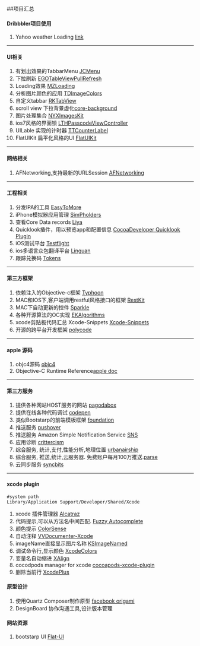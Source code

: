 ##项目汇总

#### Dribbbler项目使用
1. Yahoo weather Loading [link][1]

[1]:https://github.com/yeahdongcn/Yahoo-Weather-Loading-Indicator
-------

#### UI相关
1. 有划出效果的TabbarMenu [JCMenu][A1] 
2. 下拉刷新 [EGOTableViewPullRefresh][A2]
3. Loading效果 [MZLoading][A3]
4. 分析图片颜色的应用 [TDImageColors][A4]
5. 自定义tabbar [RKTabView][A5]
6. scroll view 下拉背景虚化[core-background][A6]
7. 图片处理集合 [NYXImagesKit][A7]
8. ios7风格的界面锁 [LTHPasscodeViewController][A8]
9. UILable 实现的计时器 [TTCounterLabel][A9]
10. FlatUIKit 扁平化风格的UI [FlatUIKit][A10]

[A1]:https://github.com/jbaptistecastro/JCMenu
[A2]:https://github.com/enormego/EGOTableViewPullRefresh
[A3]:https://github.com/SergheiMazur/MZLoading
[A4]:https://github.com/timominous/TDImageColors
[A5]:https://github.com/RafaelKayumov/RKTabView
[A6]:https://github.com/justinmfischer/core-background
[A7]:https://github.com/Nyx0uf/NYXImagesKit
[A8]:https://github.com/rolandleth/LTHPasscodeViewController
[A9]:https://github.com/TriggerTrap/TTCounterLabel
[A10]:https://github.com/Grouper/FlatUIKit
-------

#### 网络相关

1. AFNetworking,支持最新的URLSession [AFNetworking][B1]

[B1]:https://github.com/AFNetworking/AFNetworking
-------

#### 工程相关

1. 分发IPA的工具 [EasyToMore][C1] 
2. iPhone模拟器应用管理 [SimPholders][C2]
3. 查看Core Data records [Liya][C3]
4. Quicklook插件，用以预览app和配置信息 [CocoaDeveloper Quicklook Plugin ][C4]
5. iOS测试平台 [Testflight][C5]
6. ios多语言众包翻译平台 [Linguan][C6]
7. 跟踪兑换码 [Tokens][C7]

[C1]:https://github.com/qdvictory/EasyToMore.git
[C2]:http://simpholders.com/
[C3]:https://itunes.apple.com/us/app/liya/id455484422?ls=1&mt=12
[C4]:http://kfi-apps.com/plugins/ipaql/
[C5]:https://www.testflightapp.com/
[C6]:http://www.peerassembly.com/linguan.html
[C7]:http://usetokens.com/

-------

#### 第三方框架

1. 依赖注入的Objective-c框架 [Typhoon][D1]
2. MAC和IOS下,客户端调用restful风格接口的框架 [RestKit][D2]
3. MAC下自动更新的控件 [Sparkle][D3]
4. 各种开源算法的OC实现 [EKAlgorithms][D4]
5. xcode剪贴板代码汇总 Xcode-Snippets [Xcode-Snippets][D5]
6. 开源的跨平台开发框架 [polycode][D6]

[D1]:https://github.com/jasperblues/Typhoon
[D2]:https://github.com/RestKit/RestKit
[D3]:https://github.com/andymatuschak/Sparkle
[D4]:https://github.com/EvgenyKarkan/EKAlgorithms
[D5]:https://github.com/mattt/Xcode-Snippets
[D6]:http://polycode.org
-------

#### apple 源码
1. objc4源码 [objc4][E1]
2. Objective-C Runtime Reference[apple doc][E2]

[E1]:http://www.opensource.apple.com/source/objc4/
[E2]:https://developer.apple.com/library/mac/documentation/cocoa/reference/objcruntimeref/Reference/reference.html
-------

#### 第三方服务
1. 提供各种网站HOST服务的网站 [pagodabox][F1]
2. 提供在线各种代码调试 [codepen][F2]
3. 类似Bootstarp的前端模板框架 [foundation][F3]
4. 推送服务 [pushover][F4]
5. 推送服务 Amazon Simple Notification Service [SNS][F5]
6. 应用诊断 [crittercism][F6]
7. 综合服务, 统计,支付,性能分析,地理位置 [urbanairship][F7]
8. 综合服务, 推送,统计,云服务器. 免费账户每月100万推送.[parse][F8]
9. 云同步服务 [syncbits][F9]
 
[F1]:pagodabox.com
[F2]:http://codepen.io
[F3]:http://foundation.zurb.com
[F4]:https://pushover.net
[F5]:http://aws.amazon.com/cn/sns/
[F6]:https://www.crittercism.com
[F7]:http://urbanairship.com
[F8]:https://parse.com
[F9]:http://syncbits.com
-------

#### xcode plugin
	#system path 
	Library/Application Support/Developer/Shared/Xcode

1. xcode 插件管理器 [Alcatraz][G1]
2. 代码提示,可以从方法名中间匹配. [Fuzzy Autocomplete][G2]
3. 颜色提示 [ColorSense][G3]
4. 自动注释 [VVDocumenter-Xcode][G4]
5. imageName直接显示图片名称 [KSImageNamed][G5]
6. 调试命令行,显示颜色 [XcodeColors][G6]
7. 变量名自动缩进 [XAlign][G7]
8. cocodpods manager for xcode [cocoapods-xcode-plugin][G8]
9. 删除当前行 [XcodePlus][G9]

[G1]:https://github.com/supermarin/Alcatraz
[G2]:https://github.com/chendo/FuzzyAutocompletePlugin
[G3]:https://github.com/omz/ColorSense-for-Xcode
[G4]:https://github.com/onevcat/VVDocumenter-Xcode
[G5]:https://github.com/ksuther/KSImageNamed-Xcode
[G6]:https://github.com/robbiehanson/XcodeColors
[G7]:https://github.com/qfish/XAlign
[G8]:https://github.com/kattrali/cocoapods-xcode-plugin.git
[G9]:https://github.com/payliu/XcodePlus


#### 原型设计
1. 使用Quartz Composer制作原型 [facebook origami][H1]
2. DesignBoard 协作沟通工具,设计版本管理

[H1]:http://facebook.github.io/origami/
[H2]:http://designboard.cc

#### 网站资源
1. bootstarp UI [Flat-UI][I1]

[I1]:http://designmodo.github.io/Flat-UI/

